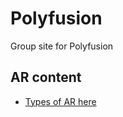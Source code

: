 # Polyfusion

Group site for Polyfusion

## AR content

   - [Types of AR here](/website/pages/marker-based/ar-custom-pattern.html)
